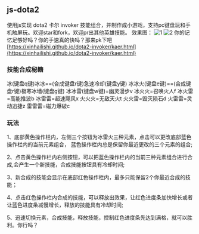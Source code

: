 ## js-dota2 
使用js实现 dota2 卡尔 invoker 技能组合，并制作成小游戏，支持pc键盘玩和手机触屏玩。欢迎star和fork，欢迎pr出其他英雄技能。
效果图：
![1](https://xinhailishi.github.io/dota2-invoker/test-images/1.png)
![2](https://xinhailishi.github.io/dota2-invoker/test-images/2.png)
你的记忆足够好吗？你的手速真的快吗？那来pk下吧 [https://xinhailishi.github.io/dota2-invoker/kaer.html](https://xinhailishi.github.io/dota2-invoker/kaer.html)

### 技能合成秘籍

冰(键盘q键)冰冰==(合成键盘r键)急速冷却(键盘y键)
冰冰火(键盘e键)==(合成键盘r键)极寒冰墙(键盘g键)
冰冰雷(键盘w键)=幽灵漫步v
冰火火=召唤火人f
冰火雷=高能推波b
冰雷雷=超速飓风x
火火火=无敌天火t
火火雷=毁灭陨石d
火雷雷=灵动迅捷z
雷雷雷=磁力爆破c

### 玩法

1、底部黄色操作栏内，左侧三个按钮为冰雷火三种元素，点击可以更改底部蓝色操作栏内的当前元素组合， 蓝色操作栏内总是保留你最近更改的三个元素的组合;

2、点击黄色操作栏内右侧按钮，可以把蓝色操作栏内的当前三种元素组合进行合成,会产生一个新技能，合成技能按钮具有冷却时间;

3、新合成的技能会显示在底部红色操作栏内，最多只能保留2个你最近合成的技能；

4、点击红色操作栏内合成的技能，可以释放出效果，让红色进度条加快增长或者让蓝色进度条减慢增长，释放的技能具有冷却时间;

5、迅速切换元素，合成技能，释放技能，控制红色进度条先达到满格，就可以胜利。你行吗？



